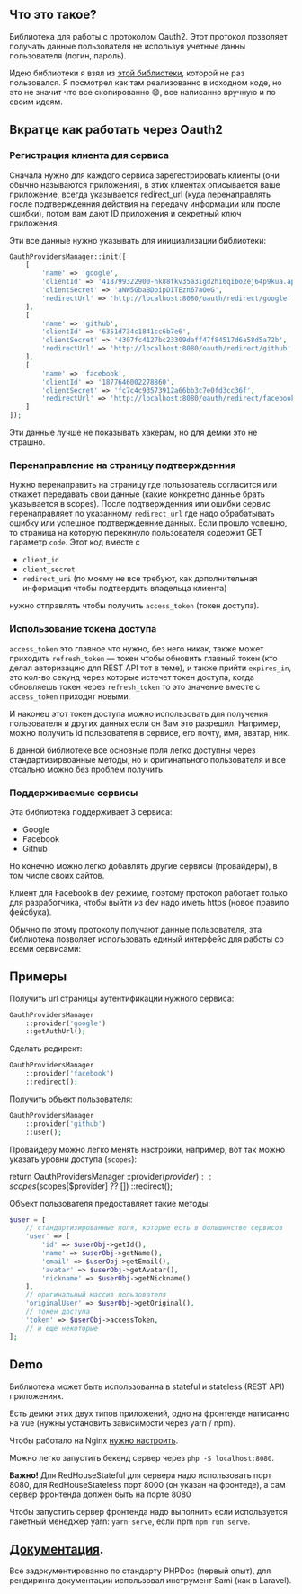 ## Что это такое?

Библиотека для работы с протоколом Oauth2. Этот протокол позволяет получать данные пользователя 
не используя учетные данны пользователя (логин, пароль).

Идею библиотеки я взял из [этой библиотеки](https://github.com/laravel/socialite), которой не раз пользовался. 
Я посмотрел как там реализованно в исходном коде, но это не значит что все скопированно :smile:, все написанно вручную и по своим идеям.

## Вкратце как работать через Oauth2

### Регистрация клиента для сервиса

Сначала нужно для каждого сервиса зарегестрировать клиенты (они обычно называются приложения), 
в этих клиентах описывается ваше приложение, всегда указывается redirect_url 
(куда перенаправлять после подтвержденния действия на передачу информации или после ошибки), 
потом вам дают ID приложения и секретный ключ приложения.

Эти все данные нужно указывать для инициализации библиотеки:

```php
OauthProvidersManager::init([
    [
        'name' => 'google',
        'clientId' => '418799322900-hk88fkv35a3igd2hi6qibo2ej64p9kua.apps.googleusercontent.com',
        'clientSecret' => 'aNW5GbaBDoipDITEzn67aOeG',
        'redirectUrl' => 'http://localhost:8080/oauth/redirect/google'
    ],
    [
        'name' => 'github',
        'clientId' => '6351d734c1841cc6b7e6',
        'clientSecret' => '4307fc4127bc23309daff47f84517d6a58d5a72b',
        'redirectUrl' => 'http://localhost:8080/oauth/redirect/github'
    ],
    [
        'name' => 'facebook',
        'clientId' => '1877646002278860',
        'clientSecret' => 'fc7c4c93573912a66bb3c7e0fd3cc36f',
        'redirectUrl' => 'http://localhost:8080/oauth/redirect/facebook'
    ]
]);
```

Эти данные лучше не показывать хакерам, но для демки это не страшно.

### Перенаправление на страницу подтвержденния

Нужно перенаправить на страницу где пользователь согласится или откажет передавать свои данные 
(какие конкретно данные брать указывается в scopes).
После подтвержденния или ошибки сервис перенаправляет по указанному `redirect_url` где надо обрабатывать ошибку или успешное подтвержденние данных.
Если прошло успешно, то страница на которую перекинуло пользователя содержит GET параметр `code`. Этот код вместе с

- `client_id`
- `client_secret`
- `redirect_uri` (по моему не все требуют, как дополнительная информация чтобы подтвердить владельца клиента)

нужно отправлять чтобы получить `access_token` (токен доступа). 

### Использование токена доступа

`access_token` это главное что нужно, без него никак, также может приходить `refresh_token` — токен чтобы 
обновить главный токен (кто делал авторизацию для REST API тот в теме), и также прийти `expires_in`, это кол-во 
секунд через которые истечет токен доступа, когда обновляешь токен через `refresh_token` то это значение вместе с 
`access_token` приходят новыми.

И наконец этот токен доступа можно использовать для получения пользователя и других данных если он Вам это разрешил.
Например, можно получить id пользователя в сервисе, его почту, имя, аватар, ник.

В данной библиотеке все основные поля легко доступны через стандартизирвоанные методы, 
но и оригинального пользователя и все отсально можно без проблем получить.


### Поддерживаемые сервисы

Эта библиотека поддерживает 3 сервиса:

- Google
- Facebook
- Github

Но конечно можно легко добавлять другие сервисы (провайдеры), в том числе своих сайтов.

Клиент для Facebook в dev режиме, поэтому протокол работает только для разработчика, чтобы выйти из dev надо иметь https 
(новое правило фейсбука).

Обычно по этому протоколу получают данные пользователя, эта библиотека позволяет использовать единый интерфейс
для работы со всеми сервисами:

## Примеры

Получить url страницы аутентификации нужного сервиса:

```php
OauthProvidersManager
    ::provider('google')
    ::getAuthUrl();
```

Сделать редирект:

```php
OauthProvidersManager
    ::provider('facebook')
    ::redirect();
```

Получить объект пользователя:

```php
OauthProvidersManager
    ::provider('github')
    ::user();
```

Провайдеру можно легко менять настройки, например, вот так можно указать уровни доступа (`scopes`):

return OauthProvidersManager
    ::provider($provider)
    ::scopes($scopes[$provider] ?? [])
    ::redirect();

Объект пользователя предоставляет такие методы:

```php
$user = [
    // стандартизированные поля, которые есть в большинстве сервисов
    'user' => [
        'id' => $userObj->getId(),
        'name' => $userObj->getName(),
        'email' => $userObj->getEmail(),
        'avatar' => $userObj->getAvatar(),
        'nickname' => $userObj->getNickname()
    ],
    // оригинальный массив пользователя
    'originalUser' => $userObj->getOriginal(),
    // токен доступа
    'token' => $userObj->accessToken,
    // и еще некоторые
];
```

## Demo

Библиотека может быть использованна в stateful и stateless (REST API) приложениях.

Есть демки этих двух типов приложений, одно на фронтенде написанно на vue (нужны установить зависимости через yarn / npm).

Чтобы работало на Nginx [нужно настроить](https://github.com/skipperbent/simple-php-router#setting-up-nginx).

Можно легко запустить бекенд сервер через `php -S localhost:8080`.

**Важно!** Для RedHouseStateful для сервера надо использовать порт 8080, для RedHouseStateless порт 8000 (он указан на фронтеде), 
а сам сервер фронтенда должен быть на порте 8080 

Чтобы запустить сервер фронтенда надо выполнить если используется пакетный менеджер yarn: `yarn serve`, если npm `npm run serve`.

## [Документация](https://iliyazelenko.github.io/Geekhub-PHP-2018-Home-Work/).

Все задокументированно по стандарту PHPDoc (первый опыт), для рендиринга документации использовал инструмент Sami (как в Laravel).



